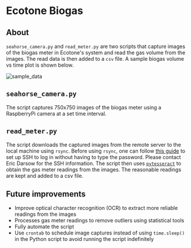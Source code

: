 # Ecotone Biogas

## About

`seahorse_camera.py` and `read_meter.py` are two scripts that capture images of the biogas meter in Ecotone's system and read the gas volume from the images. The read data is then added to a `csv` file. A sample biogas volume vs time plot is shown below. 

![sample_data](https://github.com/Shizhen-L/Biogas/blob/main/sampel_gas_meter_graph.png)

## `seahorse_camera.py`
The script captures 750x750 images of the biogas meter using a RaspberryPi camera at a set time interval.

## `read_meter.py`
The script downloads the captured images from the remote server to the local machine using `rsync`. Before using `rsync`, one can follow [this guide](https://www.redhat.com/sysadmin/ssh-file-copy-magic) to set up SSH to log in without having to type the password. Please contact Eric Darsow for the SSH information. The script then uses [`pytesseract`](https://pypi.org/project/pytesseract/) to obtain the gas meter readings from the images. The reasonable readings are kept and added to a csv file. 

## Future improvements
- Improve optical character recognition (OCR) to extract more reliable readings from the images
- Processes gas meter readings to remove outliers using statistical tools
- Fully automate the script
- Use `crontab` to schedule image captures instead of using `time.sleep()` in the Python script to avoid running the script indefinitely
